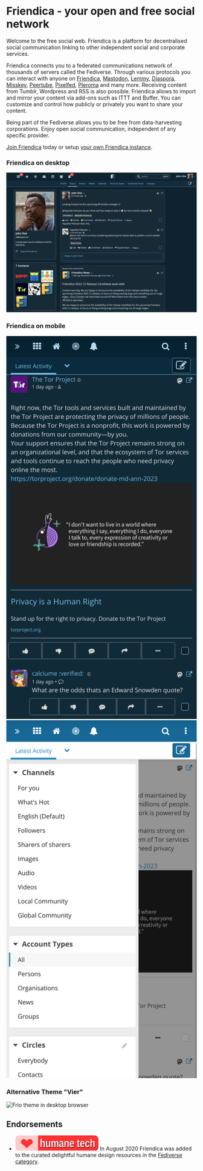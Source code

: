 Friendica - your open and free social network
=============================================

Welcome to the free social web. Friendica is a platform for decentralised social communication linking to other independent social and corporate services.

Friendica connects you to a federated communications network of thousands of servers called the Fediverse. Through various protocols you can interact with anyone on [Friendica]( https://friendi.ca), [Mastodon](https://joinmastodon.org), [Lemmy](https://join-lemmy.org/), [Diaspora](https://diasporafoundation.org), [Misskey](https://join.misskey.page), [Peertube](https://joinpeertube.org/), [Pixelfed](https://pixelfed.org/), [Pleroma](https://pleroma.social) and many more. Receiving content from Tumblr, Wordpress and RSS is also possible. Friendica allows to import and mirror your content via add-ons such as ITTT and Buffer. You can customize and control how publicly or privately you want to share your content.

Being part of the Fediverse allows you to be free from data-harvesting corporations. Enjoy open social communication, independent of any specific provider.

[Join Friendica]((https://dir.friendica.social/servers)) today or setup [your own Friendica instance](doc/Install.md).

### Friendica on desktop

![Frio theme in desktop browser](images/screenshots/friendica-2022-12-frio-desktop.png?raw=true "Frio theme in desktop browser")

### Friendica on mobile

![Frio theme in mobile browser](images/screenshots/friendica-2023-10-frio-mobile-timeline-dark-blue.png?raw=true "Frio theme in mobile browser") ![Frio theme in mobile browser](images/screenshots/friendica-2023-10-frio-mobile-options-light-blue.png?raw=true "Frio theme in mobile browser")

### Alternative Theme "Vier"

![Frio theme in desktop browser](images/screenshots/friendica-vier-community.png?raw=true "Vier theme in desktop browser")

## Endorsements

- [![Awesome Humane Tech](images/humane-tech-badge.svg)](https://codeberg.org/teaserbot-labs/delightful-humane-design) In August 2020 Friendica was added to the curated delightful humane design resources in the [Fediverse category](https://codeberg.org/teaserbot-labs/delightful-humane-design#fediverse).
